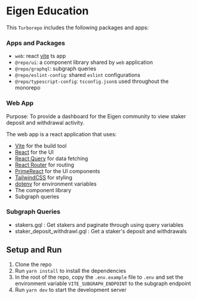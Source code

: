 # Eigen Education

This `Turborepo` includes the following packages and apps:

### Apps and Packages

- `web`: react [vite](https://vitejs.dev) ts app
- `@repo/ui`: a component library shared by `web` application
- `@repo/graphql`: subgraph queries
- `@repo/eslint-config`: shared `eslint` configurations
- `@repo/typescript-config`: `tsconfig.json`s used throughout the monorepo

### Web App

Purpose: To provide a dashboard for the Eigen community to view staker deposit and withdrawal activity.

The web app is a react application that uses:

- [Vite](https://vitejs.dev) for the build tool
- [React](https://react.dev) for the UI
- [React Query](https://tanstack.com/query/latest/docs/framework/react/overview) for data fetching
- [React Router](https://reactrouter.com) for routing
- [PrimeReact](https://primereact.org) for the UI components
- [TailwindCSS](https://tailwindcss.com) for styling
- [dotenv](https://www.npmjs.com/package/dotenv) for environment variables
- The component library
- Subgraph queries

### Subgraph Queries

- stakers.gql : Get stakers and paginate through using query variables
- staker_deposit_withdrawl.gql : Get a staker's deposit and withdrawals

## Setup and Run

1. Clone the repo
2. Run `yarn install` to install the dependencies
3. In the root of the repo, copy the `.env.example` file to `.env` and set the environment variable `VITE_SUBGRAPH_ENDPOINT` to the subgraph endpoint
4. Run `yarn dev` to start the development server
